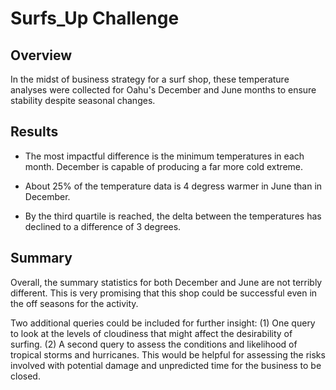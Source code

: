 # Surfs_Up Challenge

## Overview

In the midst of business strategy for a surf shop, these temperature analyses were collected for Oahu's December and June months to ensure stability despite seasonal changes. 

## Results

* The most impactful difference is the minimum temperatures in each month. December is capable of producing a far more cold extreme.

* About 25% of the temperature data is 4 degress warmer in June than in December.

* By the third quartile is reached, the delta between the temperatures has declined to a difference of 3 degrees.

## Summary 

Overall, the summary statistics for both December and June are not terribly different. This is very promising that this shop could be successful even in the off seasons for the activity. 

Two additional queries could be included for further insight: 
(1) One query to look at the levels of cloudiness that might affect the desirability of surfing.
(2) A second query to assess the conditions and likelihood of tropical storms and hurricanes. This would be helpful for assessing the risks involved with potential damage and unpredicted time for the business to be closed. 
